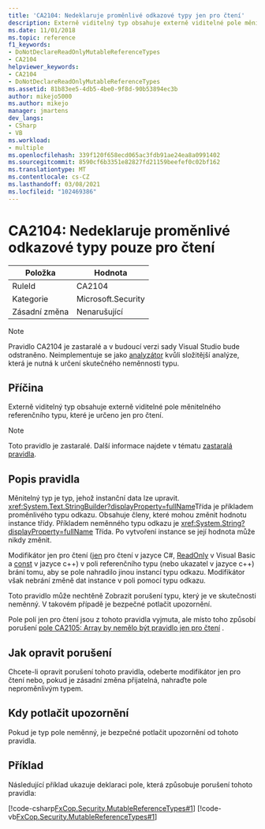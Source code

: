 ```yaml
---
title: 'CA2104: Nedeklaruje proměnlivé odkazové typy jen pro čtení'
description: Externě viditelný typ obsahuje externě viditelné pole měnitelného referenčního typu, které je určeno jen pro čtení.
ms.date: 11/01/2018
ms.topic: reference
f1_keywords:
- DoNotDeclareReadOnlyMutableReferenceTypes
- CA2104
helpviewer_keywords:
- CA2104
- DoNotDeclareReadOnlyMutableReferenceTypes
ms.assetid: 81b83ee5-4db5-4be0-9f8d-90b53894ec3b
author: mikejo5000
ms.author: mikejo
manager: jmartens
dev_langs:
- CSharp
- VB
ms.workload:
- multiple
ms.openlocfilehash: 339f120f658ecd065ac3fdb91ae24ea8a0991402
ms.sourcegitcommit: 8590cf6b3351e82827fd21159beefef0c02bf162
ms.translationtype: MT
ms.contentlocale: cs-CZ
ms.lasthandoff: 03/08/2021
ms.locfileid: "102469386"
---
```

# <a name="ca2104-do-not-declare-read-only-mutable-reference-types"></a>CA2104: Nedeklaruje proměnlivé odkazové typy pouze pro čtení

|Položka|Hodnota|
|-|-|
|RuleId|CA2104|
|Kategorie|Microsoft.Security|
|Zásadní změna|Nenarušující|

> [!NOTE]
> Pravidlo CA2104 je zastaralé a v budoucí verzi sady Visual Studio bude odstraněno. Neimplementuje se jako [analyzátor](roslyn-analyzers-overview.md) kvůli složitější analýze, která je nutná k určení skutečného neměnnosti typu.

## <a name="cause"></a>Příčina
Externě viditelný typ obsahuje externě viditelné pole měnitelného referenčního typu, které je určeno jen pro čtení.

> [!NOTE]
> Toto pravidlo je zastaralé. Další informace najdete v tématu [zastaralá pravidla](fxcop-unported-deprecated-rules.md).

## <a name="rule-description"></a>Popis pravidla

Měnitelný typ je typ, jehož instanční data lze upravit. <xref:System.Text.StringBuilder?displayProperty=fullName>Třída je příkladem proměnlivého typu odkazu. Obsahuje členy, které mohou změnit hodnotu instance třídy. Příkladem neměnného typu odkazu je <xref:System.String?displayProperty=fullName> Třída. Po vytvoření instance se její hodnota může nikdy změnit.

Modifikátor jen pro čtení ([jen](/dotnet/csharp/language-reference/keywords/readonly) pro čtení v jazyce C#, [ReadOnly](/dotnet/visual-basic/language-reference/modifiers/readonly) v Visual Basic a [const](/cpp/cpp/const-cpp) v jazyce c++) v poli referenčního typu (nebo ukazatel v jazyce c++) brání tomu, aby se pole nahradilo jinou instancí typu odkazu. Modifikátor však nebrání změně dat instance v poli pomocí typu odkazu.

Toto pravidlo může nechtěně Zobrazit porušení typu, který je ve skutečnosti neměnný. V takovém případě je bezpečné potlačit upozornění.

Pole polí jen pro čtení jsou z tohoto pravidla vyjmuta, ale místo toho způsobí porušení [pole CA2105: Array by nemělo být pravidlo jen pro čtení](../code-quality/ca2105.md) .

## <a name="how-to-fix-violations"></a>Jak opravit porušení

Chcete-li opravit porušení tohoto pravidla, odeberte modifikátor jen pro čtení nebo, pokud je zásadní změna přijatelná, nahraďte pole neproměnlivým typem.

## <a name="when-to-suppress-warnings"></a>Kdy potlačit upozornění

Pokud je typ pole neměnný, je bezpečné potlačit upozornění od tohoto pravidla.

## <a name="example"></a>Příklad

Následující příklad ukazuje deklaraci pole, která způsobuje porušení tohoto pravidla:

[!code-csharp[FxCop.Security.MutableReferenceTypes#1](../code-quality/codesnippet/CSharp/ca2104-do-not-declare-read-only-mutable-reference-types_1.cs)]
[!code-vb[FxCop.Security.MutableReferenceTypes#1](../code-quality/codesnippet/VisualBasic/ca2104-do-not-declare-read-only-mutable-reference-types_1.vb)]
